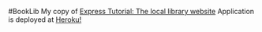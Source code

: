 #BookLib
My copy of [Express Tutorial: The local library website](https://developer.mozilla.org/en-US/docs/Learn/Server-side/Express_Nodejs/Tutorial_local_library_website)
Application is deployed at [Heroku!](https://ssathya01.herokuapp.com/catalog)
